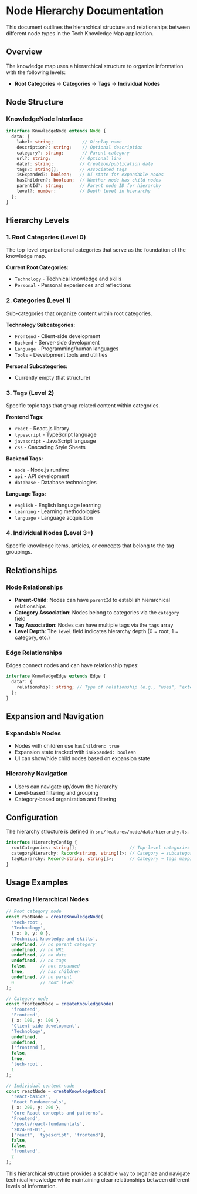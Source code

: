 # Node Hierarchy Documentation

This document outlines the hierarchical structure and relationships between different node types in the Tech Knowledge Map application.

## Overview

The knowledge map uses a hierarchical structure to organize information with the following levels:
- **Root Categories** → **Categories** → **Tags** → **Individual Nodes**

## Node Structure

### KnowledgeNode Interface
```typescript
interface KnowledgeNode extends Node {
  data: {
    label: string;           // Display name
    description?: string;    // Optional description
    category?: string;       // Parent category
    url?: string;           // Optional link
    date?: string;          // Creation/publication date
    tags?: string[];        // Associated tags
    isExpanded?: boolean;   // UI state for expandable nodes
    hasChildren?: boolean;  // Whether node has child nodes
    parentId?: string;      // Parent node ID for hierarchy
    level?: number;         // Depth level in hierarchy
  };
}
```

## Hierarchy Levels

### 1. Root Categories (Level 0)
The top-level organizational categories that serve as the foundation of the knowledge map.

**Current Root Categories:**
- `Technology` - Technical knowledge and skills
- `Personal` - Personal experiences and reflections

### 2. Categories (Level 1)
Sub-categories that organize content within root categories.

**Technology Subcategories:**
- `Frontend` - Client-side development
- `Backend` - Server-side development  
- `Language` - Programming/human languages
- `Tools` - Development tools and utilities

**Personal Subcategories:**
- Currently empty (flat structure)

### 3. Tags (Level 2)
Specific topic tags that group related content within categories.

**Frontend Tags:**
- `react` - React.js library
- `typescript` - TypeScript language
- `javascript` - JavaScript language
- `css` - Cascading Style Sheets

**Backend Tags:**
- `node` - Node.js runtime
- `api` - API development
- `database` - Database technologies

**Language Tags:**
- `english` - English language learning
- `learning` - Learning methodologies
- `language` - Language acquisition

### 4. Individual Nodes (Level 3+)
Specific knowledge items, articles, or concepts that belong to the tag groupings.

## Relationships

### Node Relationships
- **Parent-Child**: Nodes can have `parentId` to establish hierarchical relationships
- **Category Association**: Nodes belong to categories via the `category` field
- **Tag Association**: Nodes can have multiple tags via the `tags` array
- **Level Depth**: The `level` field indicates hierarchy depth (0 = root, 1 = category, etc.)

### Edge Relationships
Edges connect nodes and can have relationship types:
```typescript
interface KnowledgeEdge extends Edge {
  data?: {
    relationship?: string; // Type of relationship (e.g., "uses", "extends", "contains")
  };
}
```

## Expansion and Navigation

### Expandable Nodes
- Nodes with children use `hasChildren: true`
- Expansion state tracked with `isExpanded: boolean`
- UI can show/hide child nodes based on expansion state

### Hierarchy Navigation
- Users can navigate up/down the hierarchy
- Level-based filtering and grouping
- Category-based organization and filtering

## Configuration

The hierarchy structure is defined in `src/features/node/data/hierarchy.ts`:

```typescript
interface HierarchyConfig {
  rootCategories: string[];                    // Top-level categories
  categoryHierarchy: Record<string, string[]>; // Category → subcategories mapping
  tagHierarchy: Record<string, string[]>;      // Category → tags mapping
}
```

## Usage Examples

### Creating Hierarchical Nodes
```typescript
// Root category node
const rootNode = createKnowledgeNode(
  'tech-root',
  'Technology',
  { x: 0, y: 0 },
  'Technical knowledge and skills',
  undefined, // no parent category
  undefined, // no URL
  undefined, // no date
  undefined, // no tags
  false,     // not expanded
  true,      // has children
  undefined, // no parent
  0          // root level
);

// Category node
const frontendNode = createKnowledgeNode(
  'frontend',
  'Frontend',
  { x: 100, y: 100 },
  'Client-side development',
  'Technology',
  undefined,
  undefined,
  ['frontend'],
  false,
  true,
  'tech-root',
  1
);

// Individual content node
const reactNode = createKnowledgeNode(
  'react-basics',
  'React Fundamentals',
  { x: 200, y: 200 },
  'Core React concepts and patterns',
  'Frontend',
  '/posts/react-fundamentals',
  '2024-01-01',
  ['react', 'typescript', 'frontend'],
  false,
  false,
  'frontend',
  2
);
```

This hierarchical structure provides a scalable way to organize and navigate technical knowledge while maintaining clear relationships between different levels of information.